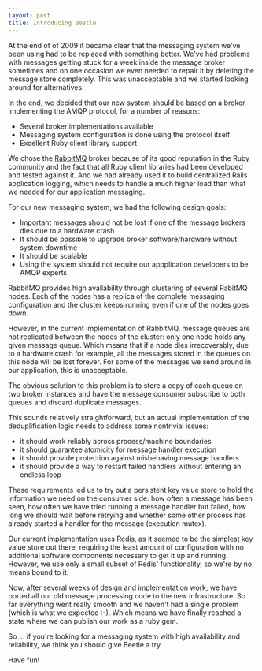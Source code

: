 ```yaml
---
layout: post
title: Introducing Beetle
---
```


At the end of of 2009 it became clear that the messaging system we've been using had to be
replaced with something better. We've had problems with messages getting stuck for a week
inside the message broker sometimes and on one occasion we even needed to repair it by
deleting the message store completely. This was unacceptable and we started looking around
for alternatives.

In the end, we decided that our new system should be based on a broker implementing the
AMQP protocol, for a number of reasons:

* Several broker implementations available
* Messaging system configuration is done using the protocol itself
* Excellent Ruby client library support

We chose the [RabbitMQ][rabbitmq] broker because of its good reputation in the Ruby
community and the fact that all Ruby client libraries had been developed and tested
against it. And we had already used it to build centralized Rails application logging,
which needs to handle a much higher load than what we needed for our application
messaging.

For our new messaging system, we had the following design goals:

* Important messages should not be lost if one of the message brokers dies due to a
  hardware crash
* It should be possible to upgrade broker software/hardware without system downtime
* It should be scalable
* Using the system should not require our appplication developers to be AMQP experts

RabbitMQ provides high availability through clustering of several RabitMQ nodes. Each of
the nodes has a replica of the complete messaging configuration and the cluster keeps
running even if one of the nodes goes down.

However, in the current implementation of RabbitMQ, message queues are not replicated
between the nodes of the cluster: only one node holds any given message queue. Which means
that if a node dies irrecoverably, due to a hardware crash for example, all the messages
stored in the queues on this node will be lost forever. For some of the messages we send
around in our application, this is unacceptable.

The obvious solution to this problem is to store a copy of each queue on two broker
instances and have the message consumer subscribe to both queues and discard duplicate
messages.

This sounds relatively straightforward, but an actual implementation of the
deduplification logic needs to address some nontrivial issues:

* it should work reliably across process/machine boundaries
* it should guarantee atomicity for message handler execution
* it should provide protection against misbehaving message handlers
* it should provide a way to restart failed handlers without entering an endless loop

These requirements led us to try out a persistent key value store to hold the information
we need on the consumer side: how often a message has been seen, how often we have tried
running a message handler but failed, how long we should wait before retrying and whether
some other process has already started a handler for the message (execution mutex).

Our current implementation uses [Redis][redis], as it seemed to be the simplest key value
store out there, requiring the least amount of configuration with no additional software
components necessary to get it up and running. However, we use only a small subset of
Redis' functionality, so we're by no means bound to it.

Now, after several weeks of design and implementation work, we have ported all our old
message processing code to the new infrastructure. So far everything went really smooth
and we haven't had a single problem (which is what we expected :-). Which means we have
finally reached a state where we can publish our work as a ruby gem.

So ... if you're looking for a messaging system with high availability and reliability, we
think you should give Beetle a try.

Have fun!

[rabbitmq]: http://www.rabbitmq.com/
[redis]: http://code.google.com/p/redis/
